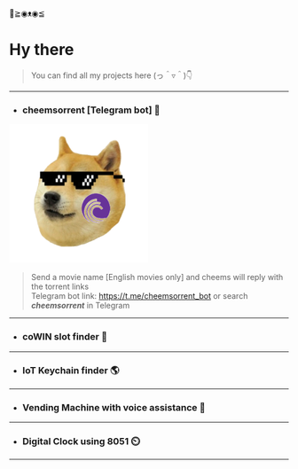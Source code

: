 👋≧◉ᴥ◉≦
# Hy there
> You can find all my projects here (っ＾▿＾)👇

---
* ### cheemsorrent [Telegram bot] 🤖
<img src="https://raw.githubusercontent.com/ashvnv/cheemsorrent/main/temp/cheemspic.png" width="250" height="250"></img>
> Send a movie name [English movies only] and cheems will reply with the torrent links<br>
> Telegram bot link: https://t.me/cheemsorrent_bot or search ***cheemsorrent*** in Telegram


---
* ### coWIN slot finder 💉
---
* ### IoT Keychain finder 🌎
---
* ### Vending Machine with voice assistance 🎤
---
* ### Digital Clock using 8051 ⏲️

---

